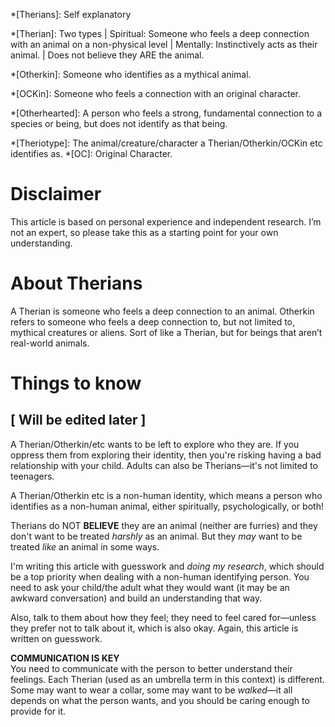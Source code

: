 [Definitions]: #
*[Therians]: Self explanatory

[Non-human types]: #
*[Therian]: Two types | Spiritual: Someone who feels a deep connection with an animal on a non-physical level | Mentally: Instinctively acts as their animal. | Does not believe they ARE the animal. 

*[Otherkin]: Someone who identifies as a mythical animal.

*[OCKin]: Someone who feels a connection with an original character.

*[Otherhearted]: A person who feels a strong, fundamental connection to a species or being, but does not identify as that being.

[Other Terms]: #
*[Theriotype]: The animal/creature/character a Therian/Otherkin/OCKin etc identifies as.
*[OC]: Original Character.

[Main]: #
# Disclaimer
This article is based on personal experience and independent research. I’m not an expert, so please take this as a starting point for your own understanding.

# About Therians
A Therian is someone who feels a deep connection to an animal. 
Otherkin refers to someone who feels a deep connection to, but not limited to, mythical creatures or aliens. 
Sort of like a Therian, but for beings that aren’t real-world animals.

# Things to know 
## [ Will be edited later ]
A Therian/Otherkin/etc wants to be left to explore who they are. If you oppress them from exploring their identity, then you're risking having a bad relationship with your child. Adults can also be Therians—it's not limited to teenagers.

A Therian/Otherkin etc is a non-human identity, which means a person who identifies as a non-human animal, either spiritually, psychologically, or both! 

Therians do NOT **BELIEVE** they are an animal (neither are furries) and they don't want to be treated *harshly* as an animal. But they *may* want to be treated *like* an animal in some ways.

I'm writing this article with guesswork and *doing my research*, which should be a top priority when dealing with a non-human identifying person. You need to ask your child/the adult what they would want (it may be an awkward conversation) and build an understanding that way.

Also, talk to them about how they feel; they need to feel cared for—unless they prefer not to talk about it, which is also okay. Again, this article is written on guesswork.

**COMMUNICATION IS KEY**  
You need to communicate with the person to better understand their feelings. Each Therian (used as an umbrella term in this context) is different. Some may want to wear a collar, some may want to be *walked*—it all depends on what the person wants, and you should be caring enough to provide for it.
<!--stackedit_data:
eyJoaXN0b3J5IjpbMTQ3ODA0MjY3M119
-->
